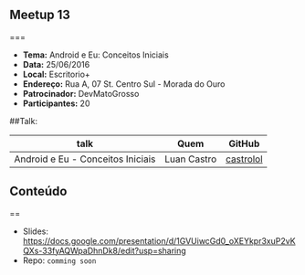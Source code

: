 ## Meetup 13
===
* **Tema:** Android e Eu: Conceitos Iniciais
* **Data:** 25/06/2016
* **Local:** Escritorio+
* **Endereço:** Rua A, 07 St. Centro Sul - Morada do Ouro
* **Patrocinador:** DevMatoGrosso
* **Participantes:** 20

##Talk:

| talk           | Quem          | GitHub
|----------------|---------------|---------------
| Android e Eu - Conceitos Iniciais | Luan Castro| [castrolol](https://github.com/castrolol)


## Conteúdo
==

 - Slides: https://docs.google.com/presentation/d/1GVUiwcGd0_oXEYkpr3xuP2vKQXs-33fyAQWpaDhnDk8/edit?usp=sharing
 - Repo: `comming soon`
